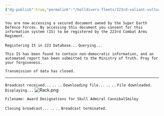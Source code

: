 ```yaml
---
{"dg-publish":true,"permalink":"/helldivers-fleets/223rd-valiant-vultures/223rd-operator-files/cannibal-smiley/","noteIcon":"","created":"2024-03-27T13:33:27.679+01:00","updated":"2024-03-27T13:34:41.124+01:00"}
---
```


`You are now accessing a secured document owned by the Super Earth Defence Forces. By accessing this document you consent for this information system (IS) to be registered by the 223rd Combat Arms Regiment.`

`Registering IS in 223 Database...`
`Querying...`

`This IS has been found to contain non-democratic information, and an automated report has been submitted to the Ministry of Truth. Pray for your forgiveness.`

`Transmission of data has closed.`

- - - - 

`Broadcast received...`
`..`
`..`
`Downloading file...`
`..`
`..`
`File downloaded.`
`Displaying...`
![Rack.png](/img/user/Rack.png)

 `Filename: Award Designations for Skull Admiral CannibalSmiley`

`Closing broadcast...`
`..`
`..`
`Broadcast terminated.`